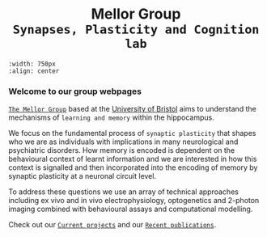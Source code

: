# <center> Mellor Group <br> `Synapses, Plasticity and Cognition lab`</center> 

```{image} img/Lab_photo_2022.jpeg
:width: 750px
:align: center
```

### Welcome to our group webpages

[`The Mellor Group`](our-team/current-members) based at the [University of Bristol](https://www.bristol.ac.uk/phys-pharm-neuro/) aims to understand the mechanisms of `learning and memory` within the hippocampus. 

We focus on the fundamental process of `synaptic plasticity` that shapes who we are as individuals with implications in many neurological and psychiatric disorders. How memory is encoded is dependent on the behavioural context of learnt information and we are interested in how this context is signalled and then incorporated into the encoding of memory by synaptic plasticity at a neuronal circuit level. 

To address these questions we use an array of technical approaches including ex vivo and in vivo electrophysiology, optogenetics and 2-photon imaging combined with behavioural assays and computational modelling.

Check out our [`Current projects`](projects/index) and our [`Recent publications`](publications).
